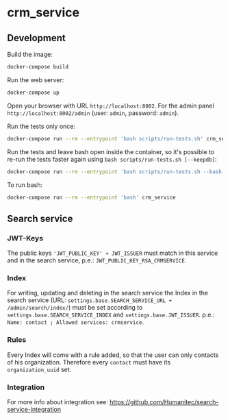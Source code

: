 # crm_service

## Development

Build the image:

```bash
docker-compose build
```

Run the web server:

```bash
docker-compose up
```

Open your browser with URL `http://localhost:8002`.
For the admin panel `http://localhost:8002/admin`
(user: `admin`, password: `admin`).

Run the tests only once:

```bash
docker-compose run --rm --entrypoint 'bash scripts/run-tests.sh' crm_service
```

Run the tests and leave bash open inside the container, so it's possible to
re-run the tests faster again using `bash scripts/run-tests.sh [--keepdb]`:

```bash
docker-compose run --rm --entrypoint 'bash scripts/run-tests.sh --bash-on-finish' crm_service
```

To run bash:

```bash
docker-compose run --rm --entrypoint 'bash' crm_service
```

## Search service

### JWT-Keys

The public keys `'JWT_PUBLIC_KEY' + JWT_ISSUER` must match in
this service and in the search service, p.e.: `JWT_PUBLIC_KEY_RSA_CRMSERVICE`.

### Index

For writing, updating and deleting in the search service the Index in the
search service (URL: `settings.base.SEARCH_SERVICE_URL +
/admin/search/index/`) must be set according to
`settings.base.SEARCH_SERVICE_INDEX` and `settings.base.JWT_ISSUER`.
p.e.: `Name: contact ; Allowed services: crmservice`.

### Rules

Every Index will come with a rule added, so that the user can only contacts
of his organization. Therefore every `contact` must have its `organization_uuid`
set.

### Integration

For more info about integration see: https://github.com/Humanitec/search-service-integration

